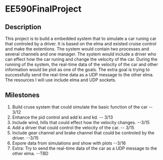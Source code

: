 # EE590FinalProject
## Description
This project is to build a embedded system that to simulate a car runing car that controled by a driver. It is based on the elma and existed cruise control and make the extentions. The system would contain two processes and several channels and one manager. The system would include a driver who can effect how the car runing and change the velocity of the car. During the running of the system, the real-time data of the velocity of the car and other information would be plot as one of the goals. The extra goal is trying to successfully send the real-time data as a UDP message to the other elma. The resources I will use include elma and UDP sockets.

## Milestones
1. Build cruse system that could simulate the basic function of the car -- 3/12
2. Enhance the pid control and add ki and kd. -- 3/13
3. Include wind, hills that could effect how the velocity changes. --3/15
4. Add a driver that could control the velocity of the car. -- 3/15
5. Include gear channel and brake channel that could be controled by the driver. --3/15
6. Expore data from simulations and show with plots  --3/16
7. Extra: Try to send the real-time data of the car as a UDP message to the other elma. --TBD

